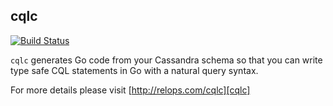 cqlc
----

[![Build Status](https://travis-ci.org/relops/cqlc.png?branch=master)](https://travis-ci.org/relops/cqlc)

`cqlc` generates Go code from your Cassandra schema so that you can write type safe CQL statements in Go with a natural query syntax.

For more details please visit [http://relops.com/cqlc][cqlc]

[cqlc]: http://relops.com/cqlc
